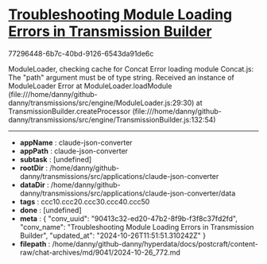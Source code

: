 # [Troubleshooting Module Loading Errors in Transmission Builder](https://claude.ai/chat/90413c32-ed20-47b2-8f9b-f3f8c37fd2fd)

77296448-6b7c-40bd-9126-6543da91de6c

ModuleLoader, checking cache for Concat
Error loading module Concat.js: The "path" argument must be of type string. Received an instance of ModuleLoader
Error
    at ModuleLoader.loadModule (file:///home/danny/github-danny/transmissions/src/engine/ModuleLoader.js:29:30)
    at TransmissionBuilder.createProcessor (file:///home/danny/github-danny/transmissions/src/engine/TransmissionBuilder.js:132:54)

---

* **appName** : claude-json-converter
* **appPath** : claude-json-converter
* **subtask** : [undefined]
* **rootDir** : /home/danny/github-danny/transmissions/src/applications/claude-json-converter
* **dataDir** : /home/danny/github-danny/transmissions/src/applications/claude-json-converter/data
* **tags** : ccc10.ccc20.ccc30.ccc40.ccc50
* **done** : [undefined]
* **meta** : {
  "conv_uuid": "90413c32-ed20-47b2-8f9b-f3f8c37fd2fd",
  "conv_name": "Troubleshooting Module Loading Errors in Transmission Builder",
  "updated_at": "2024-10-26T11:51:51.310242Z"
}
* **filepath** : /home/danny/github-danny/hyperdata/docs/postcraft/content-raw/chat-archives/md/9041/2024-10-26_772.md